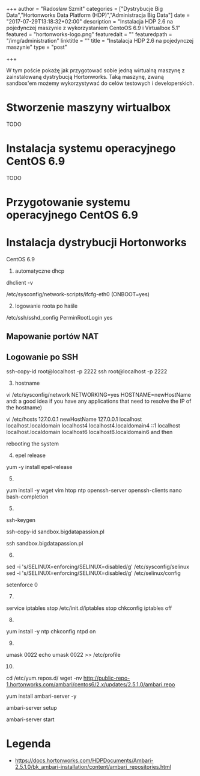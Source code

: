 +++
author = "Radosław Szmit"
categories = ["Dystrybucje Big Data","Hortonworks Data Platform (HDP)","Administracja Big Data"]
date = "2017-07-29T13:18:32+02:00"
description = "Instalacja HDP 2.6 na pojedynczej maszynie z wykorzystaniem CentoOS 6.9 i Virtualbox 5.1"
featured = "hortonworks-logo.png"
featuredalt = ""
featuredpath = "/img/administration"
linktitle = ""
title = "Instalacja HDP 2.6 na pojedynczej maszynie"
type = "post"

+++

W tym poście pokażę jak przygotować sobie jedną wirtualną maszynę z zainstalowaną dystrybucją Hortonworks. Taką maszynę, zwaną sandbox'em możemy wykorzystywać do celów testowych i developerskich.

# Stworzenie maszyny wirtualbox

TODO

# Instalacja systemu operacyjnego CentOS 6.9

TODO

# Przygotowanie systemu operacyjnego CentOS 6.9



# Instalacja dystrybucji Hortonworks

CentOS 6.9

1. automatyczne dhcp

dhclient -v

/etc/sysconfig/network-scripts/ifcfg-eth0
(ONBOOT=yes)

2. logowanie roota po haśle

/etc/ssh/sshd_config
PerminRootLogin yes

## Mapowanie portów NAT

## Logowanie po SSH

ssh-copy-id root@localhost -p 2222
ssh root@localhost -p 2222
 

3. hostname

vi /etc/sysconfig/network
NETWORKING=yes
HOSTNAME=newHostName
and: a good idea if you have any applications that need to resolve the IP of the hostname)

vi /etc/hosts 
127.0.0.1 newHostName
127.0.0.1   localhost localhost.localdomain localhost4 localhost4.localdomain4
::1         localhost localhost.localdomain localhost6 localhost6.localdomain6
and then

 rebooting the system

4. epel release

yum -y install epel-release

5.

yum install -y wget vim htop ntp openssh-server openssh-clients nano bash-completion

5.

ssh-keygen



ssh-copy-id sandbox.bigdatapassion.pl



ssh sandbox.bigdatapassion.pl

6.

sed -i 's/SELINUX=enforcing/SELINUX=disabled/g' /etc/sysconfig/selinux
sed -i 's/SELINUX=enforcing/SELINUX=disabled/g' /etc/selinux/config

setenforce 0

7. 

service iptables stop
/etc/init.d/iptables stop
chkconfig iptables off

8.

yum install -y ntp
chkconfig ntpd on

9.

umask 0022
echo umask 0022 >> /etc/profile

10.

cd /etc/yum.repos.d/
wget -nv http://public-repo-1.hortonworks.com/ambari/centos6/2.x/updates/2.5.1.0/ambari.repo

yum install ambari-server -y

ambari-server setup

ambari-server start


# Legenda
* https://docs.hortonworks.com/HDPDocuments/Ambari-2.5.1.0/bk_ambari-installation/content/ambari_repositories.html